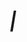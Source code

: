 ---
layout: home
title: "_|_"
paginate: true  # enables pagination loop, see section above for additional setup
entries_layout: grid # list (default), grid
---